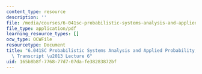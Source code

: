 ```yaml
---
content_type: resource
description: ''
file: /media/courses/6-041sc-probabilistic-systems-analysis-and-applied-probability-fall-2013/165b8b8f776877d707dafe38283872bf_MIT6_041SCF13_lec06_300k.mp4.pdf
file_type: application/pdf
learning_resource_types: []
ocw_type: OCWFile
resourcetype: Document
title: "6.041SC Probabilistic Systems Analysis and Applied Probability, Fall 2013\
  \ Transcript \u2013 Lecture 6"
uid: 165b8b8f-7768-77d7-07da-fe38283872bf
---
```

